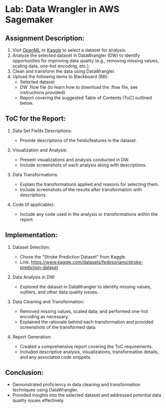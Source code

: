 # Lab: Data Wrangler in AWS Sagemaker

## Assignment Description:

1. Visit [OpenML](https://www.openml.org/) or [Kaggle](https://www.kaggle.com/) to select a dataset for analysis.
2. Analyze the selected dataset in DataWrangler (DW) to identify opportunities for improving data quality (e.g., removing missing values, scaling data, one-hot encoding, etc.).
3. Clean and transform the data using DataWrangler.
4. Upload the following items to Blackboard (BB):
   - Selected dataset
   - DW .flow file (to learn how to download the .flow file, see instructions provided)
   - Report covering the suggested Table of Contents (ToC) outlined below.

## ToC for the Report:

1. Data Set Fields Descriptions:
   - Provide descriptions of the fields/features in the dataset.

2. Visualization and Analysis:
   - Present visualizations and analysis conducted in DW.
   - Include screenshots of each analysis along with descriptions.

3. Data Transformations:
   - Explain the transformations applied and reasons for selecting them.
   - Include screenshots of the results after transformation with descriptions.

4. Code (if applicable):
   - Include any code used in the analysis or transformations within the report.

## Implementation:

1. Dataset Selection:
   - Chose the "Stroke Prediction Dataset" from Kaggle.
   - Link: https://www.kaggle.com/datasets/fedesoriano/stroke-prediction-dataset

2. Data Analysis in DW:
   - Explored the dataset in DataWrangler to identify missing values, outliers, and other data quality issues.

3. Data Cleaning and Transformation:
   - Removed missing values, scaled data, and performed one-hot encoding as necessary.
   - Explained the rationale behind each transformation and provided screenshots of the transformed data.

4. Report Generation:
   - Created a comprehensive report covering the ToC requirements.
   - Included descriptive analysis, visualizations, transformation details, and any associated code snippets.

## Conclusion:
   - Demonstrated proficiency in data cleaning and transformation techniques using DataWrangler.
   - Provided insights into the selected dataset and addressed potential data quality issues effectively.

